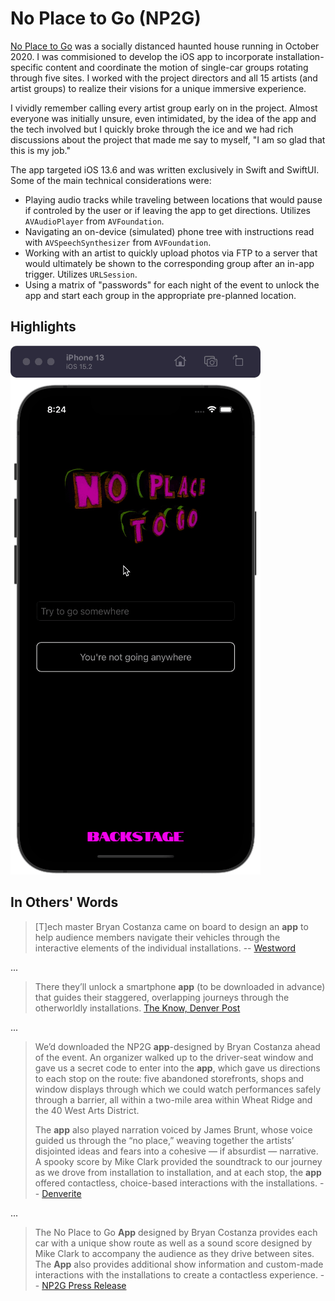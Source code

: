# No Place to Go (NP2G)

[No Place to Go](https://www.no-place-to-go.com) was a socially distanced haunted house running in October 2020. I was commisioned to develop the iOS app to incorporate installation-specific content and coordinate the motion of single-car groups rotating through five sites. I worked with the project directors and all 15 artists (and artist groups) to realize their visions for a unique immersive experience.

I vividly remember calling every artist group early on in the project. Almost everyone was initially unsure, even intimidated, by the idea of the app and the tech involved but I quickly broke through the ice and we had rich discussions about the project that made me say to myself, "I am so glad that this is my job."

The app targeted iOS 13.6 and was written exclusively in Swift and SwiftUI. Some of the main technical considerations were:

- Playing audio tracks while traveling between locations that would pause if controled by the user or if leaving the app to get directions. Utilizes `AVAudioPlayer` from `AVFoundation`.
- Navigating an on-device (simulated) phone tree with instructions read with `AVSpeechSynthesizer` from `AVFoundation`.
- Working with an artist to quickly upload photos via FTP to a server that would ultimately be shown to the corresponding group after an in-app trigger. Utilizes `URLSession`.
- Using a matrix of "passwords" for each night of the event to unlock the app and start each group in the appropriate pre-planned location.

## Highlights

![](/Documentation/ReadmeContent/enterpassword.gif)

## In Others' Words

> [T]ech master Bryan Costanza came on board to design an **app** to help audience members navigate their vehicles through the interactive elements of the individual installations. -- [Westword](https://www.westword.com/arts/no-place-to-go-is-a-queer-immersive-drive-through-haunted-house-11825848)


...

> There they’ll unlock a smartphone **app** (to be downloaded in advance) that guides their staggered, overlapping journeys through the otherworldly installations. [The Know, Denver Post](https://theknow-old.denverpost.com/2020/10/22/no-place-to-go-rainbow-militia-deaths-unraveling/247376/)

...

> We’d downloaded the NP2G **app**-designed by Bryan Costanza ahead of the event. An organizer walked up to the driver-seat window and gave us a secret code to enter into the **app**, which gave us directions to each stop on the route: five abandoned storefronts, shops and window displays through which we could watch performances safely through a barrier, all within a two-mile area within Wheat Ridge and the 40 West Arts District.
>
>The **app** also played narration voiced by James Brunt, whose voice guided us through the “no place,” weaving together the artists’ disjointed ideas and fears into a cohesive — if absurdist — narrative. A spooky score by Mike Clark provided the soundtrack to our journey as we drove from installation to installation, and at each stop, the **app** offered contactless, choice-based interactions with the installations. -- [Denverite](https://denverite.com/2020/10/20/no-zombies-or-jump-scares-this-artist-designed-haunted-house-gives-you-a-safe-way-to-process-day-to-day-fears/)

...

> The No Place to Go **App** designed by Bryan Costanza provides each car with a unique show route as well as a sound score designed by Mike Clark to accompany the audience as they drive between sites. The **App** also provides additional show information and custom-made interactions with the installations to create a contactless experience. -- [NP2G Press Release](https://www.no-place-to-go.com/2020/09/18/press-release-no-place-to-go-in-fearful-times/)